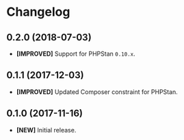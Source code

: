 # Changelog

## 0.2.0 (2018-07-03)

- **[IMPROVED]** Support for PHPStan `0.10.x`.

## 0.1.1 (2017-12-03)

- **[IMPROVED]** Updated Composer constraint for PHPStan.

## 0.1.0 (2017-11-16)

- **[NEW]** Initial release.
